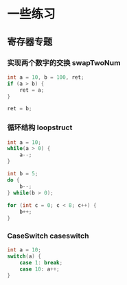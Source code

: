 # 一些练习

## 寄存器专题
### 实现两个数字的交换 swapTwoNum
```c
int a = 10, b = 100, ret;
if (a > b) {
	ret = a;
}

ret = b;
```

### 循环结构 loopstruct
```c
int a = 10;
while(a > 0) {
	a--;
}

int b = 5;
do {
    b--;
} while(b > 0);
    
for (int c = 0; c < 8; c++) {
    b++;
}
```

### CaseSwitch caseswitch
```c
int a = 10;
switch(a) {
    case 1: break;
    case 10: a++;
}
```
